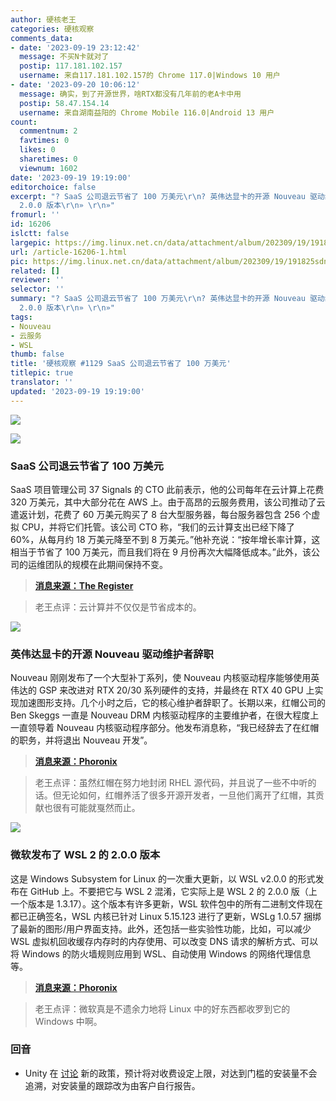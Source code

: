 ```yaml
---
author: 硬核老王
categories: 硬核观察
comments_data:
- date: '2023-09-19 23:12:42'
  message: 不买N卡就对了
  postip: 117.181.102.157
  username: 来自117.181.102.157的 Chrome 117.0|Windows 10 用户
- date: '2023-09-20 10:06:12'
  message: 确实，到了开源世界，啥RTX都没有几年前的老A卡中用
  postip: 58.47.154.14
  username: 来自湖南益阳的 Chrome Mobile 116.0|Android 13 用户
count:
  commentnum: 2
  favtimes: 0
  likes: 0
  sharetimes: 0
  viewnum: 1602
date: '2023-09-19 19:19:00'
editorchoice: false
excerpt: "? SaaS 公司退云节省了 100 万美元\r\n? 英伟达显卡的开源 Nouveau 驱动维护者辞职\r\n? 微软发布了 WSL 2 的
  2.0.0 版本\r\n» \r\n»"
fromurl: ''
id: 16206
islctt: false
largepic: https://img.linux.net.cn/data/attachment/album/202309/19/191825sdnssd3esdjx3ynj.jpg
url: /article-16206-1.html
pic: https://img.linux.net.cn/data/attachment/album/202309/19/191825sdnssd3esdjx3ynj.jpg.thumb.jpg
related: []
reviewer: ''
selector: ''
summary: "? SaaS 公司退云节省了 100 万美元\r\n? 英伟达显卡的开源 Nouveau 驱动维护者辞职\r\n? 微软发布了 WSL 2 的
  2.0.0 版本\r\n» \r\n»"
tags:
- Nouveau
- 云服务
- WSL
thumb: false
title: '硬核观察 #1129 SaaS 公司退云节省了 100 万美元'
titlepic: true
translator: ''
updated: '2023-09-19 19:19:00'
---
```


![](https://img.linux.net.cn/data/attachment/album/202309/19/191825sdnssd3esdjx3ynj.jpg)


![](https://img.linux.net.cn/data/attachment/album/202309/19/191840k4e4l46ffq0fx66e.jpg)


### SaaS 公司退云节省了 100 万美元


SaaS 项目管理公司 37 Signals 的 CTO 此前表示，他的公司每年在云计算上花费 320 万美元，其中大部分花在 AWS 上。由于高昂的云服务费用，该公司推动了云遣返计划，花费了 60 万美元购买了 8 台大型服务器，每台服务器包含 256 个虚拟 CPU，并将它们托管。该公司 CTO 称，“我们的云计算支出已经下降了 60%，从每月约 18 万美元降至不到 8 万美元。”他补充说：“按年增长率计算，这相当于节省了 100 万美元，而且我们将在 9 月份再次大幅降低成本。”此外，该公司的运维团队的规模在此期间保持不变。



> 
> **[消息来源：The Register](https://www.theregister.com/2023/09/18/37_signals_cloud_repatriation_savings/)**
> 
> 
> 



> 
> 老王点评：云计算并不仅仅是节省成本的。
> 
> 
> 


![](https://img.linux.net.cn/data/attachment/album/202309/19/191851w4a344q44oia3jaj.jpg)


### 英伟达显卡的开源 Nouveau 驱动维护者辞职


Nouveau 刚刚发布了一个大型补丁系列，使 Nouveau 内核驱动程序能够使用英伟达的 GSP 来改进对 RTX 20/30 系列硬件的支持，并最终在 RTX 40 GPU 上实现加速图形支持。几个小时之后，它的核心维护者辞职了。长期以来，红帽公司的 Ben Skeggs 一直是 Nouveau DRM 内核驱动程序的主要维护者，在很大程度上一直领导着 Nouveau 内核驱动程序部分。他发布消息称，“我已经辞去了在红帽的职务，并将退出 Nouveau 开发”。



> 
> **[消息来源：Phoronix](https://www.phoronix.com/news/Nouveau-Maintainer-Resigns)**
> 
> 
> 



> 
> 老王点评：虽然红帽在努力地封闭 RHEL 源代码，并且说了一些不中听的话。但无论如何，红帽养活了很多开源开发者，一旦他们离开了红帽，其贡献也很有可能就戛然而止。
> 
> 
> 


![](https://img.linux.net.cn/data/attachment/album/202309/19/191906vxfqeq7a3deeeap7.jpg)


### 微软发布了 WSL 2 的 2.0.0 版本


这是 Windows Subsystem for Linux 的一次重大更新，以 WSL v2.0.0 的形式发布在 GitHub 上。不要把它与 WSL 2 混淆，它实际上是 WSL 2 的 2.0.0 版（上一个版本是 1.3.17）。这个版本有许多更新，WSL 软件包中的所有二进制文件现在都已正确签名，WSL 内核已针对 Linux 5.15.123 进行了更新，WSLg 1.0.57 捆绑了最新的图形/用户界面支持。此外，还包括一些实验性功能，比如，可以减少 WSL 虚拟机回收缓存内存时的内存使用、可以改变 DNS 请求的解析方式、可以将 Windows 的防火墙规则应用到 WSL、自动使用 Windows 的网络代理信息等。



> 
> **[消息来源：Phoronix](https://www.phoronix.com/news/WSL-Big-September-Update)**
> 
> 
> 



> 
> 老王点评：微软真是不遗余力地将 Linux 中的好东西都收罗到它的 Windows 中啊。
> 
> 
> 


### 回音


* Unity 在 [讨论](https://www.ign.com/articles/unity-has-apologized-for-its-install-fee-policy-and-says-it-will-be-making-changes-to-it) 新的政策，预计将对收费设定上限，对达到门槛的安装量不会追溯，对安装量的跟踪改为由客户自行报告。